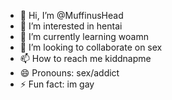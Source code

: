 - 👋 Hi, I’m @MuffinusHead
- 👀 I’m interested in hentai
- 🌱 I’m currently learning woamn
- 💞️ I’m looking to collaborate on sex
- 📫 How to reach me kiddnapme
- 😄 Pronouns: sex/addict
- ⚡ Fun fact: im gay

<!---
MuffinusHead/MuffinusHead is a ✨ special ✨ repository because its `README.md` (this file) appears on your GitHub profile.
You can click the Preview link to take a look at your changes.
--->
